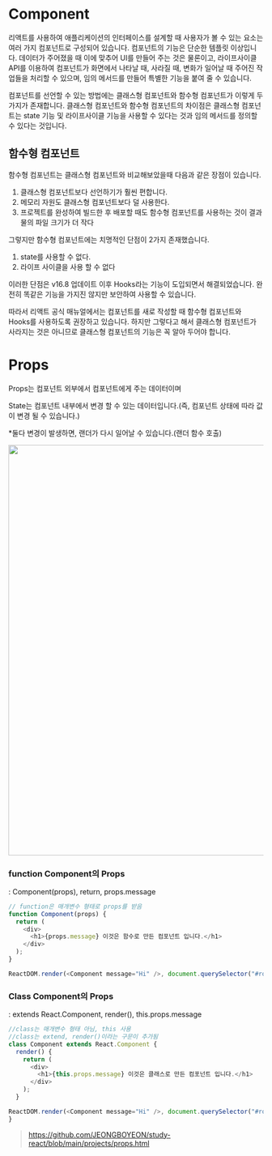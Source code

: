 # Component
리액트를 사용하여 애플리케이션의 인터페이스를 설계할 때 사용자가 볼 수 있는 요소는 여러 가지 컴포넌트로 구성되어 있습니다. 컴포넌트의 기능은 단순한 템플릿 이상입니다. 데이터가 주어졌을 때 이에 맞추어 UI를 만들어 주는 것은 물론이고, 라이프사이클 API를 이용하여 컴포넌트가 화면에서 나타날 때, 사라질 때, 변화가 일어날 때 주어진 작업들을 처리할 수 있으며, 임의 메서드를 만들어 특별한 기능을 붙여 줄 수 있습니다.

컴포넌트를 선언할 수 있는 방법에는 클래스형 컴포넌트와 함수형 컴포넌트가 이렇게 두가지가 존재합니다. 클래스형 컴포넌트와 함수형 컴포넌트의 차이점은 클래스형 컴포넌트는 state 기능 및 라이프사이클 기능을 사용할 수 있다는 것과 임의 메서드를 정의할 수 있다는 것입니다.

## 함수형 컴포넌트

함수형 컴포넌트는 클래스형 컴포넌트와 비교해보았을때 다음과 같은 장점이 있습니다.
1. 클래스형 컴포넌트보다 선언하기가 훨씬 편합니다. 
2. 메모리 자원도 클래스형 컴포넌트보다 덜 사용한다.
3. 프로젝트를 완성하여 빌드한 후 배포할 때도 함수형 컴포넌트를 사용하는 것이 결과물의 파일 크기가 더 작다

그렇지만 함수형 컴포넌트에는 치명적인 단점이 2가지 존재했습니다.
1. state를 사용할 수 없다.
2. 라이프 사이클을 사용 할 수 없다

이러한 단점은 v16.8 업데이트 이후 Hooks라는 기능이 도입되면서 해결되었습니다. 완전히 똑같은 기능을 가지진 않지만 보안하여 사용할 수 있습니다.

따라서 리액트 공식 매뉴얼에서는 컴포넌트를 새로 작성할 때 함수형 컴포넌트와 Hooks를 사용하도록 권장하고 있습니다. 하지만 그렇다고 해서 클래스형 컴포넌트가 사라지는 것은 아니므로 클래스형 컴포넌트의 기능은 꼭 알아 두어야 합니다.

# Props

Props는 컴포넌트 외부에서 컴포넌트에게 주는 데이터이며

State는 컴포넌트 내부에서 변경 할 수 있는 데이터입니다.(즉, 컴포넌트 상태에 따라 값이 변경 될 수 있습니다.)

\*둘다 변경이 발생하면, 랜더가 다시 일어날 수 있습니다.(랜더 함수 호출)

<img width="811" src="https://user-images.githubusercontent.com/32887635/197555870-c93aeb4d-95bd-4f0a-be77-7ae7d69ecd33.png">

### function Component의 Props

: Component(props), return, props.message

```javascript
// function은 매개변수 형태로 props를 받음
function Component(props) {
  return (
    <div>
      <h1>{props.message} 이것은 함수로 만든 컴포넌트 입니다.</h1>
    </div>
  );
}

ReactDOM.render(<Component message="Hi" />, document.querySelector("#root"));
```

### Class Component의 Props

: extends React.Component, render(), this.props.message

```javascript
//class는 매개변수 형태 아님, this 사용
//class는 extend, render()이라는 구문이 추가됨
class Component extends React.Component {
  render() {
    return (
      <div>
        <h1>{this.props.message} 이것은 클래스로 만든 컴포넌트 입니다.</h1>
      </div>
    );
  }

ReactDOM.render(<Component message="Hi" />, document.querySelector("#root"));
}
```

> https://github.com/JEONGBOYEON/study-react/blob/main/projects/props.html
